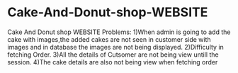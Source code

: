 # Cake-And-Donut-shop-WEBSITE
Cake And Donut  shop WEBSITE
Problems:
1)When admin is going to add the cake with images,the added cakes are not seen in customer side with images and in database the images are not being displayed.
2)Difficulty in fetching Order.
3)All the details of Cutsomer are not being view untill the session.
4)The cake details are also not being view when fetching order
